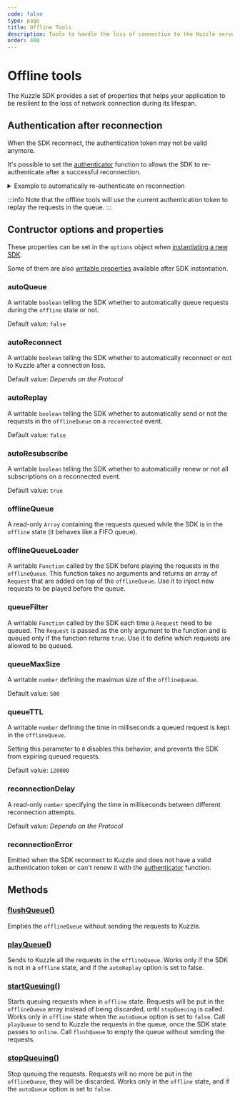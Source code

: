 ```yaml
---
code: false
type: page
title: Offline Tools
description: Tools to handle the loss of connection to the Kuzzle server
order: 400
---
```


# Offline tools

The Kuzzle SDK provides a set of properties that helps your application to be resilient to the loss of network connection
during its lifespan.

## Authentication after reconnection

When the SDK reconnect, the authentication token may not be valid anymore.

It's possible to set the [authenticator](/sdk/js/7/core-classes/kuzzle/properties#authenticator) function to allows the SDK to re-authenticate after a successful reconnection.

<details><summary>Example to automatically re-authenticate on reconnection</summary>

```js
const { Kuzzle, WebSocket } = require('kuzzle');

const kuzzle = new Kuzzle(new WebSocket('localhost'), { autoResubscribe: true });

kuzzle.authenticator = async () => {
  await kuzzle.auth.login('local', { username: 'test', password: 'test' });
};

await kuzzle.connect();
await kuzzle.authenticate();

await kuzzle.realtime.subscribe('test', 'test', {}, () => {
  console.log('Received');
});
```

</details>

:::info
Note that the offline tools will use the current authentication token to replay the requests in the queue.
:::

## Contructor options and properties

These properties can be set in the `options` object when [instantiating a new SDK](/sdk/js/7/core-classes/kuzzle/constructor#arguments).

Some of them are also [writable properties](/sdk/js/7/core-classes/kuzzle/properties) available after SDK instantiation.

### autoQueue

A writable `boolean` telling the SDK whether to automatically queue requests during the `offline` state or not.

Default value: `false`

### autoReconnect

A writable `boolean` telling the SDK whether to automatically reconnect or not to Kuzzle after a connection loss.

Default value: *Depends on the Protocol*

### autoReplay

A writable `boolean` telling the SDK whether to automatically send or not the requests in the `offlineQueue` on a
`reconnected` event.

Default value: `false`

### autoResubscribe

A writable `boolean` telling the SDK whether to automatically renew or not all subscriptions on a reconnected event.

Default value: `true`

### offlineQueue

A read-only `Array` containing the requests queued while the SDK is in the `offline` state (it behaves like a FIFO queue).

### offlineQueueLoader

A writable `Function` called by the SDK before playing the requests in the `offlineQueue`. This function takes no arguments
and returns an array of `Request` that are added on top of the `offlineQueue`. Use it to inject new requests to be played
before the queue.

### queueFilter

A writable `Function` called by the SDK each time a `Request` need to be queued. The `Request` is passed as the only argument
to the function and is queued only if the function returns `true`. Use it to define which requests are allowed to be queued.

### queueMaxSize

A writable `number` defining the maximun size of the `offlineQueue`.

Default value: `500`

### queueTTL

A writable `number` defining the time in milliseconds a queued request is kept in the `offlineQueue`.  

Setting this parameter to `0` disables this behavior, and prevents the SDK from expiring queued requests.

Default value: `120000`

### reconnectionDelay

A read-only `number` specifying the time in milliseconds between different reconnection attempts.

Default value: *Depends on the Protocol*

### reconnectionError

Emitted when the SDK reconnect to Kuzzle and does not have a valid authentication token or can't renew it with the [authenticator](/sdk/js/7/core-classes/kuzzle/properties#authenticator) function.

## Methods

### [flushQueue()](/sdk/js/7/core-classes/kuzzle/flush-queue)

Empties the `offlineQueue` without sending the requests to Kuzzle.

### [playQueue()](/sdk/js/7/core-classes/kuzzle/play-queue)

Sends to Kuzzle all the requests in the `offlineQueue`. Works only if the SDK is not in a `offline` state, and if the
`autoReplay` option is set to false.

### [startQueuing()](/sdk/js/7/core-classes/kuzzle/start-queuing)

Starts queuing requests when in `offline` state. Requests will be put in the `offlineQueue` array instead of being discarded, until `stopQueuing` is called.
Works only in `offline` state when the `autoQueue` option is set to `false`. Call `playQueue` to send to Kuzzle the
requests in the queue, once the SDK state passes to `online`. Call `flushQueue` to empty the queue without sending the requests.

### [stopQueuing()](/sdk/js/7/core-classes/kuzzle/stop-queuing)

Stop queuing the requests. Requests will no more be put in the `offlineQueue`, they will be discarded.
Works only in the `offline` state, and if the `autoQueue` option is set to `false`.
